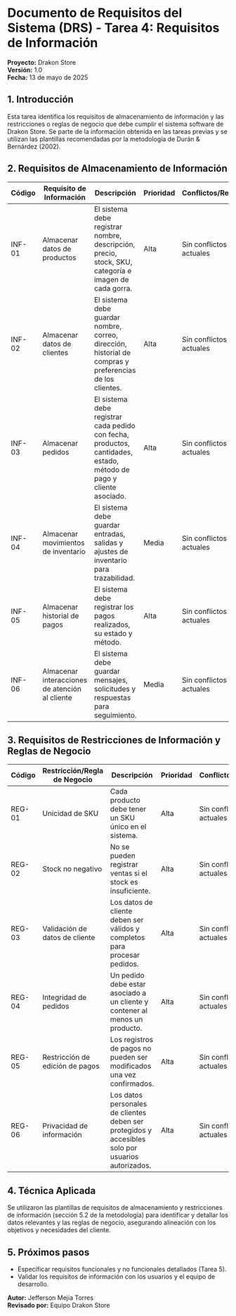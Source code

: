# Documento de Requisitos del Sistema (DRS) - Tarea 4: Requisitos de Información

**Proyecto:** Drakon Store  
**Versión:** 1.0  
**Fecha:** 13 de mayo de 2025

## 1. Introducción

Esta tarea identifica los requisitos de almacenamiento de información y las restricciones o reglas de negocio que debe cumplir el sistema software de Drakon Store. Se parte de la información obtenida en las tareas previas y se utilizan las plantillas recomendadas por la metodología de Durán & Bernárdez (2002).

## 2. Requisitos de Almacenamiento de Información

| **Código** | **Requisito de Información** | **Descripción** | **Prioridad** | **Conflictos/Revisión** |
|------------|------------------------------|-----------------|---------------|------------------------|
| INF-01 | Almacenar datos de productos | El sistema debe registrar nombre, descripción, precio, stock, SKU, categoría e imagen de cada gorra. | Alta | Sin conflictos actuales |
| INF-02 | Almacenar datos de clientes | El sistema debe guardar nombre, correo, dirección, historial de compras y preferencias de los clientes. | Alta | Sin conflictos actuales |
| INF-03 | Almacenar pedidos | El sistema debe registrar cada pedido con fecha, productos, cantidades, estado, método de pago y cliente asociado. | Alta | Sin conflictos actuales |
| INF-04 | Almacenar movimientos de inventario | El sistema debe guardar entradas, salidas y ajustes de inventario para trazabilidad. | Media | Sin conflictos actuales |
| INF-05 | Almacenar historial de pagos | El sistema debe registrar los pagos realizados, su estado y método. | Alta | Sin conflictos actuales |
| INF-06 | Almacenar interacciones de atención al cliente | El sistema debe guardar mensajes, solicitudes y respuestas para seguimiento. | Media | Sin conflictos actuales |

## 3. Requisitos de Restricciones de Información y Reglas de Negocio

| **Código** | **Restricción/Regla de Negocio** | **Descripción** | **Prioridad** | **Conflictos/Revisión** |
|------------|----------------------------------|-----------------|---------------|------------------------|
| REG-01 | Unicidad de SKU | Cada producto debe tener un SKU único en el sistema. | Alta | Sin conflictos actuales |
| REG-02 | Stock no negativo | No se pueden registrar ventas si el stock es insuficiente. | Alta | Sin conflictos actuales |
| REG-03 | Validación de datos de cliente | Los datos de cliente deben ser válidos y completos para procesar pedidos. | Alta | Sin conflictos actuales |
| REG-04 | Integridad de pedidos | Un pedido debe estar asociado a un cliente y contener al menos un producto. | Alta | Sin conflictos actuales |
| REG-05 | Restricción de edición de pagos | Los registros de pagos no pueden ser modificados una vez confirmados. | Alta | Sin conflictos actuales |
| REG-06 | Privacidad de información | Los datos personales de clientes deben ser protegidos y accesibles solo por usuarios autorizados. | Alta | Sin conflictos actuales |

## 4. Técnica Aplicada

Se utilizaron las plantillas de requisitos de almacenamiento y restricciones de información (sección 5.2 de la metodología) para identificar y detallar los datos relevantes y las reglas de negocio, asegurando alineación con los objetivos y necesidades del cliente.

## 5. Próximos pasos

* Especificar requisitos funcionales y no funcionales detallados (Tarea 5).
* Validar los requisitos de información con los usuarios y el equipo de desarrollo.

**Autor:** Jefferson Mejía Torres  
**Revisado por:** Equipo Drakon Store
